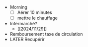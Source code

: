 - Morning
  * [ ] Aérer 10 minutes
  * [ ] mettre le chauffage
- Intermarché?
	- [[2024/11/29]]
- Remboursement taxe de circulation
- LATER Recupérir